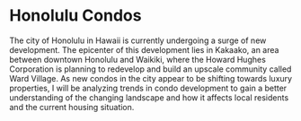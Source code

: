 # Honolulu Condos

The city of Honolulu in Hawaii is currently undergoing a surge of new development. The epicenter of this development lies in Kakaako, an area between downtown
Honolulu and Waikiki, where the Howard Hughes Corporation is planning to redevelop and build an upscale community called Ward Village. As new condos in the city
appear to be shifting towards luxury properties, I will be analyzing trends in condo development to gain a better understanding of the changing landscape and how it
affects local residents and the current housing situation.
